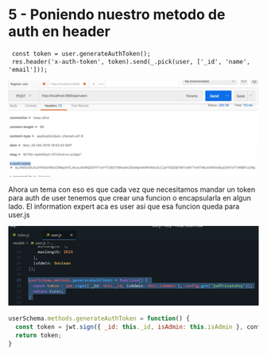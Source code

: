 # 5 - Poniendo nuestro metodo de auth en header

```text
 const token = user.generateAuthToken();
 res.header('x-auth-token', token).send(_.pick(user, ['_id', 'name', 'email']));
```

![](../../../.gitbook/assets/imagen%20%28663%29.png)

Ahora un tema con eso es que cada vez que necesitamos mandar un token para auth de user tenemos que crear una funcion o encapsularla en algun lado. El information expert aca es user asi que esa funcion queda para user.js

![](../../../.gitbook/assets/imagen%20%28672%29.png)

```javascript
userSchema.methods.generateAuthToken = function() { 
  const token = jwt.sign({ _id: this._id, isAdmin: this.isAdmin }, config.get('jwtPrivateKey'));
  return token;
}
```



